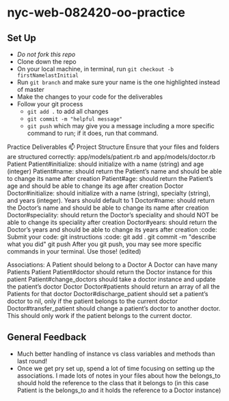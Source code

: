 # nyc-web-082420-oo-practice

## Set Up
- *Do not fork this repo*
- Clone down the repo
- On your local machine, in terminal, run `git checkout -b firstNamelastInitial`
- Run `git branch` and make sure your name is the one highlighted instead of master
- Make the changes to your code for the deliverables
- Follow your git process
    - `git add .` to add all changes
    - `git commit -m "helpful message"`
    - `git push` which may give you a message including a more specific command to run; if it does, run that command. 

Practice Deliverables :mailbox:
Project Structure
Ensure that your files and folders are structured correctly: app/models/patient.rb and app/models/doctor.rb
Patient
Patient#initialize: should initialize with a name (string) and age (integer)
Patient#name: should return the Patient’s name and should be able to change its name after creation
Patient#age: should return the Patient’s age and should be able to change its age after creation
Doctor
Doctor#initialize: should initialize with a name (string), specialty (string), and years (integer). Years should default to 1
Doctor#name: should return the Doctor’s name and should be able to change its name after creation
Doctor#speciality: should return the Doctor’s speciality and should NOT be able to change its speciality after creation
Doctor#years: should return the Doctor’s years and should be able to change its years after creation
:code: Submit your code: git instructions :code:
git add .
git commit -m "describe what you did"
git push 
After you git push, you may see more specific commands in your terminal. Use those! (edited) 


Associations:
A Patient should belong to a Doctor
A Doctor can have many Patients
Patient
Patient#doctor should return the Doctor instance for this patient
Patient#change_doctors should take a doctor instance and update the patient’s doctor
Doctor
Doctor#patients should return an array of all the Patients for that doctor
Doctor#discharge_patient should set a patient’s doctor to nil, only if the patient belongs to the current doctor
Doctor#transfer_patient should change a patient’s doctor to another doctor. This should only work if the patient belongs to the current doctor.


## General Feedback
- Much better handling of instance vs class variables and methods than last round!
- Once we get pry set up, spend a lot of time focusing on setting up the associations. I made lots of notes in your files about how the belongs_to should hold the reference to the class that it belongs to (in this case Patient is the belongs_to and it holds the reference to a Doctor instance)
